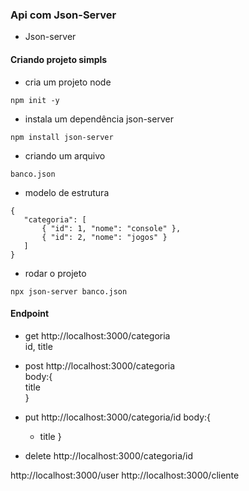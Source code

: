 ### Api com Json-Server

* Json-server

#### Criando projeto simpls

* cria um projeto node
```  
npm init -y
```

* instala um dependência json-server
```
npm install json-server
```

* criando um arquivo
```
banco.json
```

* modelo de estrutura
 ```
 {
    "categoria": [
        { "id": 1, "nome": "console" },
        { "id": 2, "nome": "jogos" }
    ]
 }
 ```

* rodar o projeto
```
npx json-server banco.json
```

#### Endpoint

* get
http://localhost:3000/categoria <br>
 id,  title

* post
http://localhost:3000/categoria <br>
body:{ <br>
    title <br>
}<br>

* put
http://localhost:3000/categoria/id
body:{
    * title
}

* delete
http://localhost:3000/categoria/id


http://localhost:3000/user
http://localhost:3000/cliente
